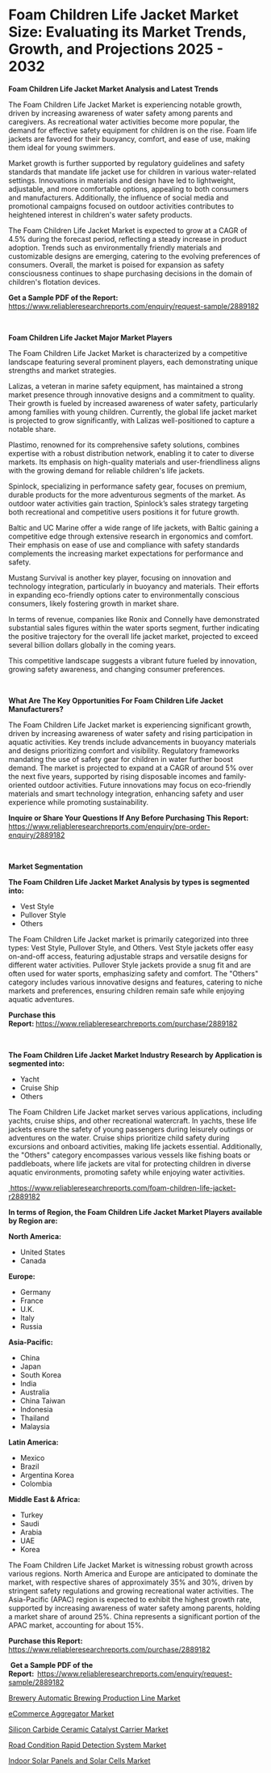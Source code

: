 <p><h1>Foam Children Life Jacket Market Size: Evaluating its Market Trends, Growth, and Projections 2025 - 2032</h1></p><p><strong>Foam Children Life Jacket Market Analysis and Latest Trends</strong></p>
<p><p>The Foam Children Life Jacket Market is experiencing notable growth, driven by increasing awareness of water safety among parents and caregivers. As recreational water activities become more popular, the demand for effective safety equipment for children is on the rise. Foam life jackets are favored for their buoyancy, comfort, and ease of use, making them ideal for young swimmers.</p><p>Market growth is further supported by regulatory guidelines and safety standards that mandate life jacket use for children in various water-related settings. Innovations in materials and design have led to lightweight, adjustable, and more comfortable options, appealing to both consumers and manufacturers. Additionally, the influence of social media and promotional campaigns focused on outdoor activities contributes to heightened interest in children's water safety products.</p><p>The Foam Children Life Jacket Market is expected to grow at a CAGR of 4.5% during the forecast period, reflecting a steady increase in product adoption. Trends such as environmentally friendly materials and customizable designs are emerging, catering to the evolving preferences of consumers. Overall, the market is poised for expansion as safety consciousness continues to shape purchasing decisions in the domain of children's flotation devices.</p></p>
<p><strong>Get a Sample PDF of the Report:&nbsp;</strong> <a href="https://www.reliableresearchreports.com/enquiry/request-sample/2889182?utm_campaign=12&utm_medium=2&utm_source=Github&utm_content=ia&utm_term=14032025&utm_id=foam-children-life-jacket">https://www.reliableresearchreports.com/enquiry/request-sample/2889182</a></p>
<p>&nbsp;</p>
<p><strong>Foam Children Life Jacket Major Market Players</strong></p>
<p><p>The Foam Children Life Jacket Market is characterized by a competitive landscape featuring several prominent players, each demonstrating unique strengths and market strategies.</p><p>Lalizas, a veteran in marine safety equipment, has maintained a strong market presence through innovative designs and a commitment to quality. Their growth is fueled by increased awareness of water safety, particularly among families with young children. Currently, the global life jacket market is projected to grow significantly, with Lalizas well-positioned to capture a notable share.</p><p>Plastimo, renowned for its comprehensive safety solutions, combines expertise with a robust distribution network, enabling it to cater to diverse markets. Its emphasis on high-quality materials and user-friendliness aligns with the growing demand for reliable children's life jackets.</p><p>Spinlock, specializing in performance safety gear, focuses on premium, durable products for the more adventurous segments of the market. As outdoor water activities gain traction, Spinlock’s sales strategy targeting both recreational and competitive users positions it for future growth.</p><p>Baltic and UC Marine offer a wide range of life jackets, with Baltic gaining a competitive edge through extensive research in ergonomics and comfort. Their emphasis on ease of use and compliance with safety standards complements the increasing market expectations for performance and safety.</p><p>Mustang Survival is another key player, focusing on innovation and technology integration, particularly in buoyancy and materials. Their efforts in expanding eco-friendly options cater to environmentally conscious consumers, likely fostering growth in market share.</p><p>In terms of revenue, companies like Ronix and Connelly have demonstrated substantial sales figures within the water sports segment, further indicating the positive trajectory for the overall life jacket market, projected to exceed several billion dollars globally in the coming years.</p><p>This competitive landscape suggests a vibrant future fueled by innovation, growing safety awareness, and changing consumer preferences.</p></p>
<p>&nbsp;</p>
<p><strong>What Are The Key Opportunities For Foam Children Life Jacket Manufacturers?</strong></p>
<p><p>The Foam Children Life Jacket market is experiencing significant growth, driven by increasing awareness of water safety and rising participation in aquatic activities. Key trends include advancements in buoyancy materials and designs prioritizing comfort and visibility. Regulatory frameworks mandating the use of safety gear for children in water further boost demand. The market is projected to expand at a CAGR of around 5% over the next five years, supported by rising disposable incomes and family-oriented outdoor activities. Future innovations may focus on eco-friendly materials and smart technology integration, enhancing safety and user experience while promoting sustainability.</p></p>
<p><strong>Inquire or Share Your Questions If Any Before Purchasing This Report:</strong> <a href="https://www.reliableresearchreports.com/enquiry/pre-order-enquiry/2889182?utm_campaign=12&utm_medium=2&utm_source=Github&utm_content=ia&utm_term=14032025&utm_id=foam-children-life-jacket">https://www.reliableresearchreports.com/enquiry/pre-order-enquiry/2889182</a></p>
<p>&nbsp;</p>
<p><strong>Market Segmentation</strong></p>
<p><strong>The Foam Children Life Jacket Market Analysis by types is segmented into:</strong></p>
<p><ul><li>Vest Style</li><li>Pullover Style</li><li>Others</li></ul></p>
<p><p>The Foam Children Life Jacket market is primarily categorized into three types: Vest Style, Pullover Style, and Others. Vest Style jackets offer easy on-and-off access, featuring adjustable straps and versatile designs for different water activities. Pullover Style jackets provide a snug fit and are often used for water sports, emphasizing safety and comfort. The "Others" category includes various innovative designs and features, catering to niche markets and preferences, ensuring children remain safe while enjoying aquatic adventures.</p></p>
<p><strong>Purchase this Report:&nbsp;</strong><a href="https://www.reliableresearchreports.com/purchase/2889182?utm_campaign=12&utm_medium=2&utm_source=Github&utm_content=ia&utm_term=14032025&utm_id=foam-children-life-jacket">https://www.reliableresearchreports.com/purchase/2889182</a></p>
<p>&nbsp;</p>
<p><strong>The Foam Children Life Jacket Market Industry Research by Application is segmented into:</strong></p>
<p><ul><li>Yacht</li><li>Cruise Ship</li><li>Others</li></ul></p>
<p><p>The Foam Children Life Jacket market serves various applications, including yachts, cruise ships, and other recreational watercraft. In yachts, these life jackets ensure the safety of young passengers during leisurely outings or adventures on the water. Cruise ships prioritize child safety during excursions and onboard activities, making life jackets essential. Additionally, the "Others" category encompasses various vessels like fishing boats or paddleboats, where life jackets are vital for protecting children in diverse aquatic environments, promoting safety while enjoying water activities.</p></p>
<p><a href="https://www.reliableresearchreports.com/foam-children-life-jacket-r2889182?utm_campaign=12&utm_medium=2&utm_source=Github&utm_content=ia&utm_term=14032025&utm_id=foam-children-life-jacket">&nbsp;https://www.reliableresearchreports.com/foam-children-life-jacket-r2889182</a></p>
<p><strong>In terms of Region, the Foam Children Life Jacket Market Players available by Region are:</strong></p>
<p>
    <p> <strong> North America: </strong>
        <ul>
            <li>United States</li>
            <li>Canada</li>
        </ul>
        </p> 
    <p> <strong> Europe: </strong>
        <ul>
            <li>Germany</li>
            <li>France</li>
            <li>U.K.</li>
            <li>Italy</li>
            <li>Russia</li>
        </ul>
        </p> 
    <p> <strong> Asia-Pacific: </strong>
        <ul>
            <li>China</li>
            <li>Japan</li>
            <li>South Korea</li>
            <li>India</li>
            <li>Australia</li>
            <li>China Taiwan</li>
            <li>Indonesia</li>
            <li>Thailand</li>
            <li>Malaysia</li>
        </ul>
        </p> 
    <p> <strong> Latin America: </strong>
        <ul>
            <li>Mexico</li>
            <li>Brazil</li>
            <li>Argentina Korea</li>
            <li>Colombia</li>
        </ul>
        </p> 
    <p> <strong> Middle East & Africa: </strong>
        <ul>
            <li>Turkey</li>
            <li>Saudi</li>
            <li>Arabia</li>
            <li>UAE</li>
            <li>Korea</li>
        </ul>
    </p>
    </p>
<p><p>The Foam Children Life Jacket Market is witnessing robust growth across various regions. North America and Europe are anticipated to dominate the market, with respective shares of approximately 35% and 30%, driven by stringent safety regulations and growing recreational water activities. The Asia-Pacific (APAC) region is expected to exhibit the highest growth rate, supported by increasing awareness of water safety among parents, holding a market share of around 25%. China represents a significant portion of the APAC market, accounting for about 15%.</p></p>
<p><strong>Purchase this Report: </strong><a href="https://www.reliableresearchreports.com/purchase/2889182?utm_campaign=12&utm_medium=2&utm_source=Github&utm_content=ia&utm_term=14032025&utm_id=foam-children-life-jacket">https://www.reliableresearchreports.com/purchase/2889182</a></p>
<p>&nbsp;<strong>Get a Sample PDF of the Report:&nbsp;&nbsp;</strong><a href="https://www.reliableresearchreports.com/enquiry/request-sample/2889182?utm_campaign=12&utm_medium=2&utm_source=Github&utm_content=ia&utm_term=14032025&utm_id=foam-children-life-jacket">https://www.reliableresearchreports.com/enquiry/request-sample/2889182</a></p>
<p><strong></strong></p>
<p><p><a href="https://github.com/guyotkiferhi/Market-Research-Report-List-1/blob/main/brewery-automatic-brewing-production-line-market.md?utm_campaign=12&utm_medium=2&utm_source=Github&utm_content=ia&utm_term=14032025&utm_id=foam-children-life-jacket">Brewery Automatic Brewing Production Line Market</a></p><p><a href="https://github.com/karydacamu/Market-Research-Report-List-1/blob/main/ecommerce-aggregator-market.md?utm_campaign=12&utm_medium=2&utm_source=Github&utm_content=ia&utm_term=14032025&utm_id=foam-children-life-jacket">eCommerce Aggregator Market</a></p><p><a href="https://github.com/naomaroaoonv/Market-Research-Report-List-1/blob/main/silicon-carbide-ceramic-catalyst-carrier-market.md?utm_campaign=12&utm_medium=2&utm_source=Github&utm_content=ia&utm_term=14032025&utm_id=foam-children-life-jacket">Silicon Carbide Ceramic Catalyst Carrier Market</a></p><p><a href="https://github.com/prantoblouin/Market-Research-Report-List-1/blob/main/road-condition-rapid-detection-system-market.md?utm_campaign=12&utm_medium=2&utm_source=Github&utm_content=ia&utm_term=14032025&utm_id=foam-children-life-jacket">Road Condition Rapid Detection System Market</a></p><p><a href="https://github.com/iyachikareva/Market-Research-Report-List-1/blob/main/indoor-solar-panels-and-solar-cells-market.md?utm_campaign=12&utm_medium=2&utm_source=Github&utm_content=ia&utm_term=14032025&utm_id=foam-children-life-jacket">Indoor Solar Panels and Solar Cells Market</a></p></p>